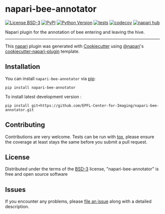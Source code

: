 # napari-bee-annotator

[![License BSD-3](https://img.shields.io/pypi/l/napari-bee-annotator.svg?color=green)](https://github.com/EPFL-Center-for-Imaging/napari-bee-annotator/raw/main/LICENSE)
[![PyPI](https://img.shields.io/pypi/v/napari-bee-annotator.svg?color=green)](https://pypi.org/project/napari-bee-annotator)
[![Python Version](https://img.shields.io/pypi/pyversions/napari-bee-annotator.svg?color=green)](https://python.org)
[![tests](https://github.com/EPFL-Center-for-Imaging/napari-bee-annotator/workflows/tests/badge.svg)](https://github.com/EPFL-Center-for-Imaging/napari-bee-annotator/actions)
[![codecov](https://codecov.io/gh/EPFL-Center-for-Imaging/napari-bee-annotator/branch/main/graph/badge.svg)](https://codecov.io/gh/EPFL-Center-for-Imaging/napari-bee-annotator)
[![napari hub](https://img.shields.io/endpoint?url=https://api.napari-hub.org/shields/napari-bee-annotator)](https://napari-hub.org/plugins/napari-bee-annotator)

Napari plugin for the annotation of bee entering and leaving the hive.

----------------------------------

This [napari] plugin was generated with [Cookiecutter] using [@napari]'s [cookiecutter-napari-plugin] template.

<!--
Don't miss the full getting started guide to set up your new package:
https://github.com/napari/cookiecutter-napari-plugin#getting-started

and review the napari docs for plugin developers:
https://napari.org/stable/plugins/index.html
-->

## Installation

You can install `napari-bee-annotator` via [pip]:

    pip install napari-bee-annotator



To install latest development version :

    pip install git+https://github.com/EPFL-Center-for-Imaging/napari-bee-annotator.git


## Contributing

Contributions are very welcome. Tests can be run with [tox], please ensure
the coverage at least stays the same before you submit a pull request.

## License

Distributed under the terms of the [BSD-3] license,
"napari-bee-annotator" is free and open source software

## Issues

If you encounter any problems, please [file an issue] along with a detailed description.

[napari]: https://github.com/napari/napari
[Cookiecutter]: https://github.com/audreyr/cookiecutter
[@napari]: https://github.com/napari
[MIT]: http://opensource.org/licenses/MIT
[BSD-3]: http://opensource.org/licenses/BSD-3-Clause
[GNU GPL v3.0]: http://www.gnu.org/licenses/gpl-3.0.txt
[GNU LGPL v3.0]: http://www.gnu.org/licenses/lgpl-3.0.txt
[Apache Software License 2.0]: http://www.apache.org/licenses/LICENSE-2.0
[Mozilla Public License 2.0]: https://www.mozilla.org/media/MPL/2.0/index.txt
[cookiecutter-napari-plugin]: https://github.com/napari/cookiecutter-napari-plugin

[file an issue]: https://github.com/EPFL-Center-for-Imaging/napari-bee-annotator/issues

[napari]: https://github.com/napari/napari
[tox]: https://tox.readthedocs.io/en/latest/
[pip]: https://pypi.org/project/pip/
[PyPI]: https://pypi.org/
